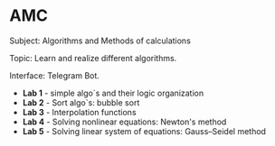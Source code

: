 # AMC

Subject: Algorithms and Methods of calculations

Topic: Learn and realize different algorithms.

Interface: Telegram Bot.

* **Lab 1** - simple algo`s and their logic organization
* **Lab 2** - Sort algo`s: bubble sort
* **Lab 3** - Interpolation functions
* **Lab 4** - Solving nonlinear equations: Newton's method
* **Lab 5** - Solving linear system of equations: Gauss–Seidel method
